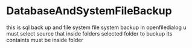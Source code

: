 # DatabaseAndSystemFileBackup
 this is sql back up and file system
 file system backup in openfiledialog u must select source that inside folders 
 selected folder to buckup its containts must be inside folder 
